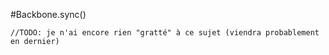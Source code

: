 #Backbone.sync()

	//TODO: je n'ai encore rien "gratté" à ce sujet (viendra probablement en dernier)

